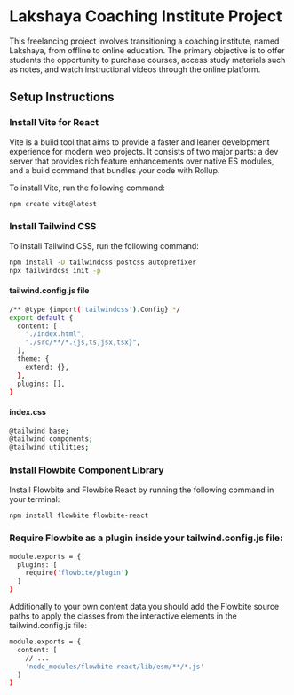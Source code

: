 # Lakshaya Coaching Institute Project

This freelancing project involves transitioning a coaching institute, named Lakshaya, from offline to online education. The primary objective is to offer students the opportunity to purchase courses, access study materials such as notes, and watch instructional videos through the online platform.

## Setup Instructions

### Install Vite for React

Vite is a build tool that aims to provide a faster and leaner development experience for modern web projects. It consists of two major parts: a dev server that provides rich feature enhancements over native ES modules, and a build command that bundles your code with Rollup.

To install Vite, run the following command:
```bash
npm create vite@latest
```

### Install Tailwind CSS
To install Tailwind CSS, run the following command:

```bash
npm install -D tailwindcss postcss autoprefixer
npx tailwindcss init -p
```

#### tailwind.config.js file
```bash
/** @type {import('tailwindcss').Config} */
export default {
  content: [
    "./index.html",
    "./src/**/*.{js,ts,jsx,tsx}",
  ],
  theme: {
    extend: {},
  },
  plugins: [],
}
```
#### index.css
```bash
@tailwind base;
@tailwind components;
@tailwind utilities;
```
### Install Flowbite Component Library
Install Flowbite and Flowbite React by running the following command in your terminal:

```bash
npm install flowbite flowbite-react
```
### Require Flowbite as a plugin inside your tailwind.config.js file:
```bash
module.exports = {
  plugins: [
    require('flowbite/plugin')
  ]
}
```
Additionally to your own content data you should add the Flowbite source paths to apply the classes from the interactive elements in the tailwind.config.js file:

```bash
module.exports = {
  content: [
    // ...
    'node_modules/flowbite-react/lib/esm/**/*.js'
  ]
}
```